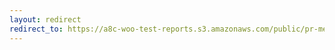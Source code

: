 ```yaml
---
layout: redirect
redirect_to: https://a8c-woo-test-reports.s3.amazonaws.com/public/pr-merge/39957/e2e/index.html
---
```

